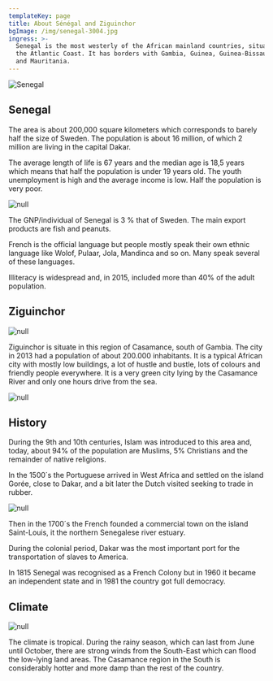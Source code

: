 ```yaml
---
templateKey: page
title: About Sénégal and Ziguinchor
bgImage: /img/senegal-3004.jpg
ingress: >-
  Senegal is the most westerly of the African mainland countries, situated on
  the Atlantic Coast. It has borders with Gambia, Guinea, Guinea-Bissau, Mali
  and Mauritania.
---
```

![Senegal](/img/map.jpg)

## Senegal

The area is about 200,000 square kilometers which corresponds to barely half the size of Sweden. The population is about 16 million, of which 2 million are living in the capital Dakar. 

The average length of life is 67 years and the median age is 18,5 years which means that half the population is under 19 years old. The youth unemployment is high and the average income is low. Half the population is very poor. 

![null](/img/senegal-3003.jpg)

The GNP/individual of Senegal is 3 % that of Sweden. The main export products are fish and peanuts.

French is the official language but people mostly speak their own ethnic language like Wolof, Pulaar, Jola, Mandinca and so on. Many speak several of these languages.

Illiteracy is widespread and, in 2015, included more than 40% of the adult population.

## Ziguinchor

![null](/img/gata-z.jpg)

Ziguinchor is situate in this region of Casamance, south of Gambia. The city in 2013 had a population of about 200.000 inhabitants. It is a typical African city with mostly low buildings, a lot of hustle and bustle, lots of colours and friendly people everywhere. It is a very green city lying by the Casamance River and only one hours drive from the sea.

![null](/img/butik-z.jpg)

## History

During the 9th and 10th centuries, Islam was introduced to this area and, today, about 94% of the population are Muslims, 5% Christians and the remainder of native religions.

In the 1500´s the Portuguese arrived in West Africa and settled on the island Gorée, close to Dakar, and a bit later the Dutch visited seeking to trade in rubber. 

![null](/img/om-senegal-300.jpg)

Then in the 1700´s the French founded a commercial town on the island Saint-Louis, it the northern Senegalese river estuary.

During the colonial period, Dakar was the most important port for the transportation of slaves to America.

In 1815 Senegal was recognised as a French Colony but in 1960 it became an independent state and in 1981 the country got full democracy.

## Climate

![null](/img/djungel-2.jpg)

The climate is tropical. During the rainy season, which can last from June until October, there are strong winds from the South-East which can flood the low-lying land areas. The Casamance region in the South is considerably hotter and more damp than the rest of the country.
